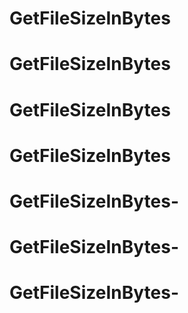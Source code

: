 # GetFileSizeInBytes
# GetFileSizeInBytes
# GetFileSizeInBytes
# GetFileSizeInBytes
# GetFileSizeInBytes-
# GetFileSizeInBytes-
# GetFileSizeInBytes-
